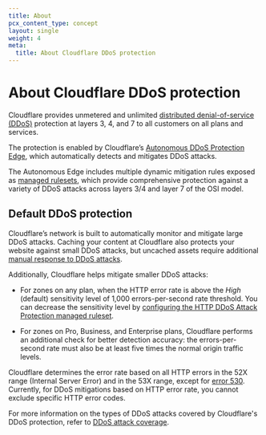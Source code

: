 ```yaml
---
title: About
pcx_content_type: concept
layout: single
weight: 4
meta:
  title: About Cloudflare DDoS protection
---
```


# About Cloudflare DDoS protection

Cloudflare provides unmetered and unlimited [distributed denial-of-service (DDoS)](https://www.cloudflare.com/learning/ddos/what-is-a-ddos-attack/) protection at layers 3, 4, and 7 to all customers on all plans and services.

The protection is enabled by Cloudflare’s [Autonomous DDoS Protection Edge](/ddos-protection/about/components/#autonomous-edge), which automatically detects and mitigates DDoS attacks.

The Autonomous Edge includes multiple dynamic mitigation rules exposed as [managed rulesets](/ddos-protection/managed-rulesets/), which provide comprehensive protection against a variety of DDoS attacks across layers 3/4 and layer 7 of the OSI model.

## Default DDoS protection

Cloudflare’s network is built to automatically monitor and mitigate large DDoS attacks. Caching your content at Cloudflare also protects your website against small DDoS attacks, but uncached assets require additional [manual response to DDoS attacks](/ddos-protection/best-practices/respond-to-ddos-attacks/).

Additionally, Cloudflare helps mitigate smaller DDoS attacks:

- For zones on any plan, when the HTTP error rate is above the _High_ (default) sensitivity level of 1,000 errors-per-second rate threshold. You can decrease the sensitivity level by [configuring the HTTP DDoS Attack Protection managed ruleset](/ddos-protection/managed-rulesets/http/).

- For zones on Pro, Business, and Enterprise plans, Cloudflare performs an additional check for better detection accuracy: the errors-per-second rate must also be at least five times the normal origin traffic levels.

Cloudflare determines the error rate based on all HTTP errors in the 52X range (Internal Server Error) and in the 53X range, except for [error 530](/support/troubleshooting/cloudflare-errors/troubleshooting-cloudflare-5xx-errors/#error-530). Currently, for DDoS mitigations based on HTTP error rate, you cannot exclude specific HTTP error codes.

For more information on the types of DDoS attacks covered by Cloudflare's DDoS protection, refer to [DDoS attack coverage](/ddos-protection/about/attack-coverage/).